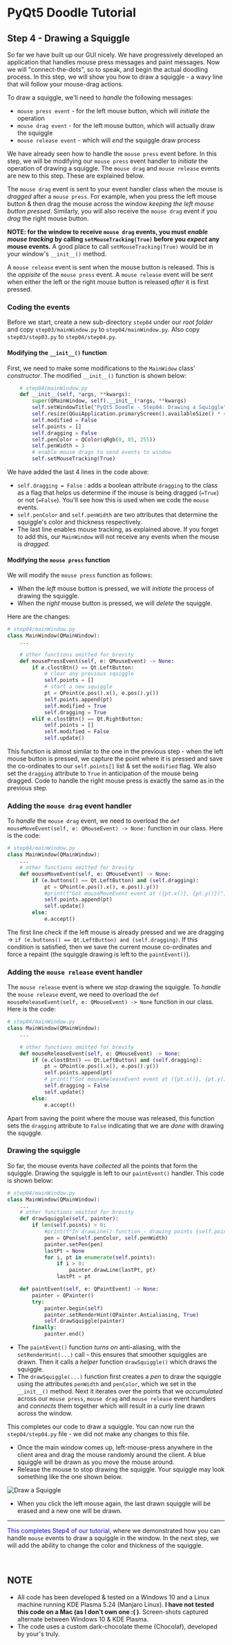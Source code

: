 # PyQt5 Doodle Tutorial

## Step 4 - Drawing a Squiggle

So far we have built up our GUI nicely. We have progressively developed an application that handles mouse press messages
and paint messages. Now we will "connect-the-dots", so to speak, and begin the actual doodling process. In this step, we
will show you how to draw a squiggle - a wavy line that will follow your mouse-drag actions.

To draw a squiggle, we'll need to _handle_ the following messages:

- `mouse press event` - for the left mouse button, which will _initiate_ the operation
- `mouse drag event` - for the left mouse button, which will actually draw the squiggle
- `mouse release event` - which will _end_ the squiggle draw process

We have already seen how to handle the `mouse press` event before. In this step, we will be modifying our `mouse press`
event handler to _initiate_ the operation of drawing a squiggle. The `mouse drag` and `mouse release` events are new to
this step. These are explained below.

The `mouse drag` event is sent to your event handler class when the mouse is _dragged_ after a `mouse press`. For
example, when you press the left mouse button & then drag the mouse across the window _keeping the left mouse button
pressed_. Similarly, you will also receive the `mouse drag` event if you _drag_ the right mouse button.

**NOTE: for the window to receive `mouse drag` events, you must _enable mouse tracking_ by
calling `setMouseTracking(True)` before you _expect_ any mouse events.** A good place to call `setMouseTracking(True)`
would be in your window's `__init__()` method.

A `mouse release` event is sent when the mouse button is released. This is the _oppisite_ of the `mouse press` event.
A `mouse release` event will be sent when either the left or the right mouse button is released _after_ it is first
pressed.

### Coding the events

Before we start, create a new sub-directory `step04` under our _root folder_ and copy `step03/mainWindow.py`
to `step04/mainWindow.py`. Also copy `step03/step03.py` to `step04/step04.py`.

#### Modifying the `__init__()` function

First, we need to make some modifications to the `MainWidow` class' _constructor_. The modified `__init__()` function is
shown below:

```python
    # step04/mainWindow.py
    def __init__(self, *args, **kwargs):
        super(QMainWindow, self).__init__(*args, **kwargs)
        self.setWindowTitle("PyQt5 Doodle - Step04: Drawing a Squiggle")
        self.resize(QGuiApplication.primaryScreen().availableSize() * 4 / 5)
        self.modified = False
        self.points = []
        self.dragging = False
        self.penColor = QColor(qRgb(0, 85, 255))
        self.penWidth = 3
        # enable mouse drags to send events to window
        self.setMouseTracking(True)
```

We have added the last 4 lines in the code above:

- `self.dragging = False` : adds a boolean attribute `dragging` to the class as a flag that helps us determine if the
  mouse is being dragged (`=True`) or not (`=False`). You'll see how this is used when we code the `mouse` events.
- `self.penColor` and `self.penWidth` are two attributes that determine the squiggle's color and thickness respectively.
- The last line enables mouse tracking, as explained above. If you forget to add this, our `MainWindow` will not receive
  any events when the mouse is _dragged_.

#### Modifying the `mouse press` function

We will modify the `mouse press` function as follows:

- When the _left_ mouse button is pressed, we will _initiate_ the process of drawing the squiggle.
- When the _right_ mouse button is pressed, we will _delete_ the squiggle.

Here are the changes:

```python
# step04/mainWindow.py
class MainWindow(QMainWindow):
    ...

    # other functions omitted for brevity
    def mousePressEvent(self, e: QMouseEvent) -> None:
        if e.clostBtn() == Qt.LeftButton:
            # clear any previous squiggle
            self.points = []
            # start a new squiggle
            pt = QPoint(e.pos().x(), e.pos().y())
            self.points.append(pt)
            self.modified = True
            self.dragging = True
        elif e.clostBtn() == Qt.RightButton:
            self.points = []
            self.modified = False
            self.update()
```

This function is almost similar to the one in the previous step - when the left mouse button is pressed, we capture the
point where it is pressed and save the co-ordinates to our `self.points[]` list & set the `modified` flag. We also set
the `dragging` attribute to `True` in anticipation of the mouse being dragged. Code to handle the right mouse press is
exactly the same as in the previous step.

### Adding the `mouse drag` event handler

To _handle_ the `mouse drag` event, we need to overload the `def mouseMoveEvent(self, e: QMouseEvent) -> None:` function
in our class. Here is the code:

```python
# step04/mainWindow.py
class MainWindow(QMainWindow):
    ...
    # other functions omitted for brevity
    def mouseMoveEvent(self, e: QMouseEvent) -> None:
        if (e.buttons() == Qt.LeftButton) and (self.dragging):
            pt = QPoint(e.pos().x(), e.pos().y())
            #print(f"Got mouseMoveEvent event at ({pt.x()}, {pt.y()})")
            self.points.append(pt)
            self.update()
        else:
            e.accept()
```

The first line check if the left mouse is already pressed and we are
dragging -> `if (e.buttons() == Qt.LeftButton) and (self.dragging)`. If this condition is satisfied, then we save the
current mouse co-ordinates and force a repaint (the squiggle drawing is left to the `paintEvent()`).

### Adding the `mouse release` event handler

The `mouse release` event is where we _stop_ drawing the squiggle. To _handle_ the `mouse release` event, we need to
overload the `def mouseReleaseEvent(self, e: QMouseEvent) -> None` function in our class. Here is the code:

```python
# step04/mainWindow.py
class MainWindow(QMainWindow):
    ...

    # other functions omitted for brevity
    def mouseReleaseEvent(self, e: QMouseEvent) -> None:
        if (e.clostBtn() == Qt.LeftButton) and (self.dragging):
            pt = QPoint(e.pos().x(), e.pos().y())
            self.points.append(pt)
            # print(f"Got mouseReleaseEvent event at ({pt.x()}, {pt.y()})")
            self.dragging = False
            self.update()
        else:
            e.accept()
```

Apart from saving the point where the mouse was released, this function sets the `dragging` attribute to `False`
indicating that we are _done_ with drawing the squggle.

### Drawing the squiggle

So far, the mouse events have _collected_ all the points that form the squiggle. Drawing the squiggle is left to
our `paintEvent()` handler. This code is shown below:

```python
# step04/mainWindow.py
class MainWindow(QMainWindow):
    ...
    # other functions omitted for brevity
    def drawSquiggle(self, painter):
        if len(self.points) > 0:
            #print(f"In drawLine() function - drawing points {self.points}")
            pen = QPen(self.penColor, self.penWidth)
            painter.setPen(pen)
            lastPt = None
            for i, pt in enumerate(self.points):
                if i > 0:
                    painter.drawLine(lastPt, pt)
                lastPt = pt

    def paintEvent(self, e: QPaintEvent) -> None:
        painter = QPainter()
        try:
            painter.begin(self)
            painter.setRenderHint(QPainter.Antialiasing, True)
            self.drawSquiggle(painter)
        finally:
            painter.end()
```

- The `paintEvent()` function _turns on_ anti-aliasing, with the `setRenderHint(...)` call - this ensures that smoother
  squiggles are drawn. Then it calls a _helper_ function `drawSquiggle()` which draws the squiggle.
- The `drawSquiggle(...)` function first creates a _pen_ to draw the squiggle using the attributes `penWidth`
  and `penColor`, which we set in the `__init__()` method. Next it iterates over the points that we _accumulated_ across
  our `mouse press`, `mouse drag` and `mouse release` event handlers and _connects_ them together which will result in a
  curly line drawn across the window.

This completes our code to draw a squiggle. You can now run the `step04/step04.py` file - we did not make any changes to
this file.

- Once the main window comes up, left-mouse-press anywhere in the client area and drag the mouse randomly around the
  client. A blue squiggle will be drawn as you move the mouse around.
- Release the mouse to stop drawing the squiggle. Your squiggle may look something like the one shown below.

![Draw a Squiggle](./images/Step04-DrawSquiggle.png)

- When you click the left mouse again, the last drawn squiggle will be erased and a new one will be drawn.

<hr/>

<span style="color:blue">This completes Step4 of our tutorial</span>, where we demonstrated how you can handle `mouse`
events to draw a squiggle in the window. In the next step, we will add the ability to change the color and thickness of
the squiggle.

<br/>

## **NOTE**

- All code has been developed & tested on a Windows 10 and a Linux machine running KDE Plasma 5.24 (Manjaro Linux). **I
  have not tested this code on a Mac (as I don't own one :( )**. Screen-shots captured alternate between Windows 10 &
  KDE Plasma.
- The code uses a custom dark-chocolate theme (Chocolaf), developed by your's truly.
